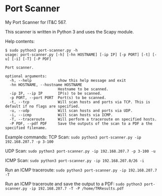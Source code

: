 # Port Scanner

My Port Scanner for IT&C 567.

This scanner is written in Python 3 and uses the Scapy module.

Help contents:
```
$ sudo python3 port-scanner.py -h
usage: port-scanner.py [-h] [-hn HOSTNAME] [-ip IP] [-p PORT] [-t] [-u] [-i] [-T] [-P PDF]

Port scanner.

optional arguments:
  -h, --help            show this help message and exit
  -hn HOSTNAME, --hostname HOSTNAME
                        Hostname to be scanned.
  -ip IP, --ip IP       IP(s) to be scanned.
  -p PORT, --port PORT  Port(s) to be scanned.
  -t, --tcp             Will scan hosts and ports via TCP. This is default if no flags are specified.
  -u, --udp             Will scan hosts and ports via UDP.
  -i, --icmp            Will scan hosts via ICMP.
  -T, --traceroute      Will perform a traceroute on specified hosts.
  -P PDF, --pdf PDF     Save the outputs of the scan to a PDF a the specified filename.
```

Example commands:
TCP Scan:
`sudo python3 port-scanner.py -ip 192.168.207.7 -p 3-100`

UDP Scan:
`sudo python3 port-scanner.py -ip 192.168.207.7 -p 3-100 -u`

ICMP Scan:
`sudo python3 port-scanner.py -ip 192.168.207.0/26 -i`

Run an ICMP traceroute:
`sudo python3 port-scanner.py -ip 192.168.207.7 -T`

Run an ICMP traceroute and save the output to a PDF:
`sudo python3 port-scanner.py -ip 192.168.207.7 -T -P /home/TRResults.pdf`